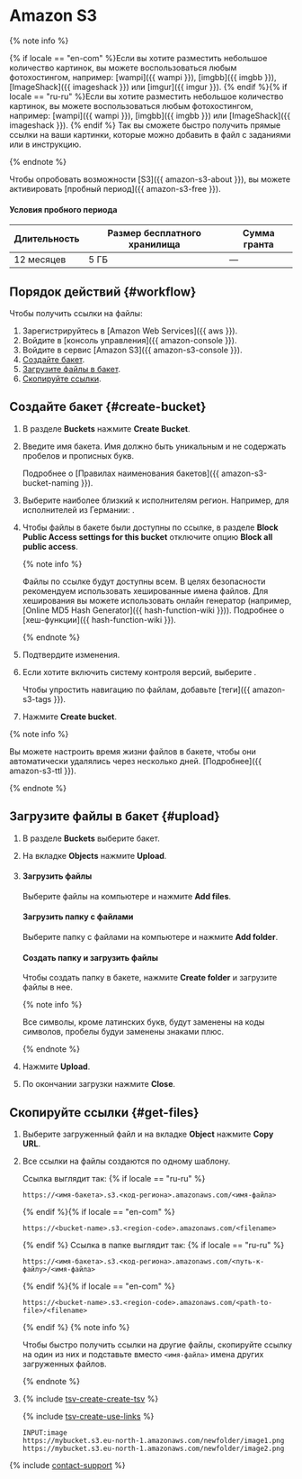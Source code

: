 # Amazon S3

{% note info %}

{% if locale == "en-com" %}Если вы хотите разместить небольшое количество картинок, вы можете воспользоваться любым фотохостингом, например: [wampi]({{ wampi }}), [imgbb]({{ imgbb }}), [ImageShack]({{ imageshack }}) или [imgur]({{ imgur }}). {% endif %}{% if locale == "ru-ru" %}Если вы хотите разместить небольшое количество картинок, вы можете воспользоваться любым фотохостингом, например: [wampi]({{ wampi }}), [imgbb]({{ imgbb }}) или [ImageShack]({{ imageshack }}). {% endif %} Так вы сможете быстро получить прямые ссылки на ваши картинки, которые можно добавить в файл с заданиями или в инструкцию.

{% endnote %}


Чтобы опробовать возможности [S3]({{ amazon-s3-about }}), вы можете активировать [пробный период]({{ amazon-s3-free }}).

#### Условия пробного периода

Длительность | Размер бесплатного хранилища | Сумма гранта
----- | ----- | -----
12 месяцев | 5 ГБ | —


## Порядок действий {#workflow}

Чтобы получить ссылки на файлы:

1. Зарегистрируйтесь в [Amazon Web Services]({{ aws }}).
1. Войдите в [консоль управления]({{ amazon-console }}).
1. Войдите в сервис [Amazon S3]({{ amazon-s3-console }}).
1. [Создайте бакет](#create-bucket).
1. [Загрузите файлы в бакет](#upload).
1. [Скопируйте ссылки](#get-files).


## Создайте бакет {#create-bucket}

1. В разделе **Buckets** нажмите **Create Bucket**.

1. Введите имя бакета. Имя должно быть уникальным и не содержать пробелов и прописных букв.

    Подробнее о [Правилах наименования бакетов]({{ amazon-s3-bucket-naming }}).

1. Выберите наиболее близкий к исполнителям регион. Например, для исполнителей из Германии: .

1. Чтобы файлы в бакете были доступны по ссылке, в разделе **Block Public Access settings for this bucket** отключите опцию **Block all public access**.

    {% note info %}

    Файлы по ссылке будут доступны всем. В целях безопасности рекомендуем использовать хешированные имена файлов. Для хеширования вы можете использовать онлайн генератор (например, [Online MD5 Hash Generator]({{ hash-function-wiki }})). Подробнее о [хеш-функции]({{ hash-function-wiki }}).

    {% endnote %}

1. Подтвердите изменения.

1. Если хотите включить систему контроля версий, выберите .

    Чтобы упростить навигацию по файлам, добавьте [теги]({{ amazon-s3-tags }}).

1. Нажмите **Create bucket**.


{% note info %}

Вы можете настроить время жизни файлов в бакете, чтобы они автоматически удалялись через несколько дней. [Подробнее]({{ amazon-s3-ttl }}).

{% endnote %}



## Загрузите файлы в бакет {#upload}

1. В разделе **Buckets** выберите бакет.
1. На вкладке **Objects** нажмите **Upload**.

1. #### Загрузить файлы

    Выберите файлы на компьютере и нажмите **Add files**.

    #### Загрузить папку с файлами

    Выберите папку с файлами на компьютере и нажмите **Add folder**.

    #### Создать папку и загрузить файлы

    Чтобы создать папку в бакете, нажмите **Create folder** и загрузите файлы в нее.

    {% note info %}

    Все символы, кроме латинских букв, будут заменены на коды символов, пробелы будуи заменены знаками плюс.

    {% endnote %}

1. Нажмите **Upload**.

1. По окончании загрузки нажмите **Close**.


## Скопируйте ссылки {#get-files}

1. Выберите загруженный файл и на вкладке **Object** нажмите **Copy URL**.

1. Все ссылки на файлы создаются по одному шаблону.

    Ссылка выглядит так:
    {% if locale == "ru-ru" %}
    ```
    https://<имя-бакета>.s3.<код-региона>.amazonaws.com/<имя-файла>
    ```
    {% endif %}{% if locale == "en-com" %}
    ```
    https://<bucket-name>.s3.<region-code>.amazonaws.com/<filename>
    ```
    {% endif %}
    Ссылка в папке выглядит так:
    {% if locale == "ru-ru" %}
    ```
    https://<имя-бакета>.s3.<код-региона>.amazonaws.com/<путь-к-файлу>/<имя-файла>
    ```
    {% endif %}{% if locale == "en-com" %}
    ```
    https://<bucket-name>.s3.<region-code>.amazonaws.com/<path-to-file>/<filename>
    ```
    {% endif %}
    {% note info %}

    Чтобы быстро получить ссылки на другие файлы, скопируйте ссылку на один из них и подставьте вместо `<имя-файла>` имена других загруженных файлов.

    {% endnote %}

1. {% include [tsv-create-create-tsv](../_includes/concepts/cloud-storage/id-tsv-create/create-tsv.md) %}

    {% include [tsv-create-use-links](../_includes/concepts/cloud-storage/id-tsv-create/use-links.md) %}

    ```
    INPUT:image
    https://mybucket.s3.eu-north-1.amazonaws.com/newfolder/image1.png
    https://mybucket.s3.eu-north-1.amazonaws.com/newfolder/image2.png
    ```


{% include [contact-support](../_includes/contact-support-new.md) %}